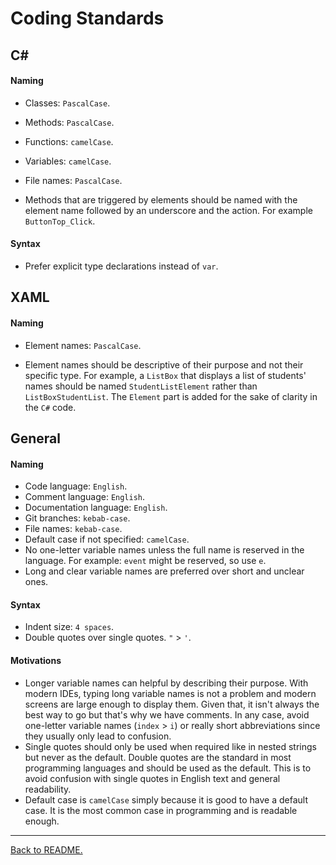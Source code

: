 # Coding Standards

## C#

#### Naming

-   Classes: `PascalCase`.
-   Methods: `PascalCase`.
-   Functions: `camelCase`.
-   Variables: `camelCase`.
-   File names: `PascalCase`.

-   Methods that are triggered by elements should be named with the element name followed by an underscore and the action. For example `ButtonTop_Click`.

#### Syntax

-   Prefer explicit type declarations instead of `var`.

## XAML

#### Naming

-   Element names: `PascalCase`.

-   Element names should be descriptive of their purpose and not their specific type. For example, a `ListBox` that displays a list of students' names should be named `StudentListElement` rather than `ListBoxStudentList`. The `Element` part is added for the sake of clarity in the `C#` code.

## General

#### Naming

-   Code language: `English`.
-   Comment language: `English`.
-   Documentation language: `English`.
-   Git branches: `kebab-case`.
-   File names: `kebab-case`.
-   Default case if not specified: `camelCase`.
-   No one-letter variable names unless the full name is reserved in the language. For example: `event` might be reserved, so use `e`.
-   Long and clear variable names are preferred over short and unclear ones.

#### Syntax

-   Indent size: `4 spaces`.
-   Double quotes over single quotes. `"` > `'`.

#### Motivations

-   Longer variable names can helpful by describing their purpose. With modern IDEs, typing long variable names is not a problem and modern screens are large enough to display them. Given that, it isn't always the best way to go but that's why we have comments. In any case, avoid one-letter variable names (`index` > `i`) or really short abbreviations since they usually only lead to confusion.
-   Single quotes should only be used when required like in nested strings but never as the default. Double quotes are the standard in most programming languages and should be used as the default. This is to avoid confusion with single quotes in English text and general readability.
-   Default case is `camelCase` simply because it is good to have a default case. It is the most common case in programming and is readable enough.

---

[Back to README.](../README.md)
